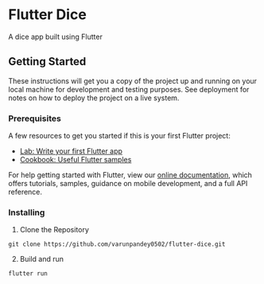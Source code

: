 # Flutter Dice

A dice app built using Flutter

## Getting Started

These instructions will get you a copy of the project up and running on your local machine for development and testing purposes. See deployment for notes on how to deploy the project on a live system.

### Prerequisites

A few resources to get you started if this is your first Flutter project:

- [Lab: Write your first Flutter app](https://flutter.dev/docs/get-started/codelab)
- [Cookbook: Useful Flutter samples](https://flutter.dev/docs/cookbook)

For help getting started with Flutter, view our
[online documentation](https://flutter.dev/docs), which offers tutorials,
samples, guidance on mobile development, and a full API reference.

### Installing

1. Clone the Repository

```
git clone https://github.com/varunpandey0502/flutter-dice.git
```

2. Build and run

```
flutter run
```
